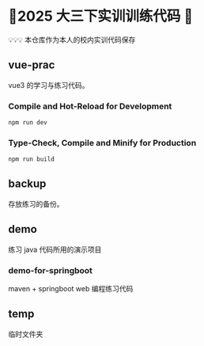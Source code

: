 # 💩2025 大三下实训训练代码 💩

💡💡💡 本仓库作为本人的校内实训代码保存

## vue-prac

vue3 的学习与练习代码。

### Compile and Hot-Reload for Development

```sh
npm run dev
```

### Type-Check, Compile and Minify for Production

```sh
npm run build
```

## backup

存放练习的备份。

## demo

练习 java 代码所用的演示项目

### demo-for-springboot

maven + springboot web 编程练习代码

## temp

临时文件夹
